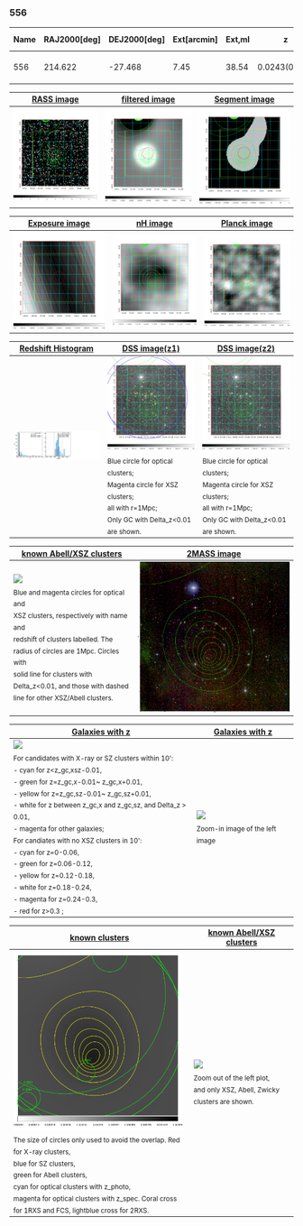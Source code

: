 <div STYLE="page-break-after: always;"></div>

### 556

|Name|RAJ2000[deg]|DEJ2000[deg] |Ext[arcmin]| Ext,ml | z | z_src| C|GC(XSZ,Delta_z<0.01)| GC(OPT,Delta_z<0.01)|GC| R_sig[arcmin] | R500[arcmin] | R500[Mpc]| CRsig[c/s] | CR500[c/s] |L500[1E44 erg/s]|F500[1E-12 erg/s/cm^2]| M500[1E14 Msun]|Tx[keV]|Cnt_sig|Beta|Rc[arcmin]|Comment|Alias|
|---|---|---|---|---|---|------|---|--------|---------|----------|---|---|---|---|---|---|---|---|---|---|---|---|---|---|
|556| 214.622| -27.468| 7.45| 38.54| 0.0243(0.005)| z1, z_opt| S| -| A, N| A, N, W| 11.238| 18.839| 0.554| 0.279(0.076)| 0.314(0.085)| 0.061(0.011)| 4.550(0.840)| 0.49(0.05)| 1.40(0.08)| 43.6| 0.815(-0.180+0.132)| 13.218(-2.886+2.675)| -| t374|

|[RASS image](../image/556/556_img.pdf)|[filtered image](../image/556/556_fil.pdf)|[Segment image](../image/556/556_seg.pdf)|
|-------------------|--------------------|-------------------|
| <img src="../image/556/556_img.png" width="300">  | <img src="../image/556/556_fil.png" width="300">   | <img src="../image/556/556_seg.png" width="300">  |

|[Exposure image](../image/556/556_mex.pdf)| [nH image](../image/556/556_nh.pdf)| [Planck image](../image/556/556_p.pdf)|
|-------------------|--------------------|-------------------|
|<img src="../image/556/556_mex.png" width="300">   | <img src="../image/556/556_nh.png" width="300">    | <img src="../image/556/556_p.png" width="300"> |

|[Redshift Histogram](../image/556/556_zg.pdf) | [DSS image(z1)](../image/556/556_dss_z1.pdf)      |  [DSS image(z2)](../image/556/556_dss_z2.pdf)    |
|-------------------|--------------------|-------------------|
|<img src="../image/556/556_zg.png" width="300"> |<img src="../image/556/556_dss_z1.png" width="300"> <sub><br>Blue circle for optical clusters; <br>Magenta circle for XSZ clusters; <br>all with r=1Mpc; <br>Only GC with Delta_z<0.01 are shown. </sub>| <img src="../image/556/556_dss_z2.png" width="300"><sub><br>Blue circle for optical clusters; <br>Magenta circle for XSZ clusters; <br>all with r=1Mpc; <br>Only GC with Delta_z<0.01 are shown. </sub> |

|[known Abell/XSZ clusters](../image/556/556_m.pdf) | [2MASS image](../image/556/556_2mass.pdf)      |
|-------------------|-------------------|
|<img src=../image/556/556_m.png width="300"> <br><sub>Blue and magenta circles for optical and <br>XSZ clusters, respectively with name and <br>redshift of clusters labelled. The <br>radius of circles are 1Mpc. Circles with <br>solid line for clusters with <br>Delta_z<0.01, and those with dashed <br>line for other XSZ/Abell clusters.        </sub>|<img src="../image/556/556_2mass.png" width="300">  |

|[Galaxies with z](../image/556/556_opt_ned.pdf) |[Galaxies with z](../image/556/556_opt_ned_zoom.pdf) |
|-------------------|-------------------|
| <img src=../image/556/556_opt_ned.png width="300"> <br><sub> For candidates with X-ray or SZ clusters within 10': <br> - cyan for z<z_gc,xsz-0.01, <br> - green for z=z_gc,x-0.01~ z_gc,x+0.01, <br> - yellow for z=z_gc,sz-0.01~ z_gc,sz+0.01, <br> - white for z between z_gc,x and z_gc,sz, and Delta_z > 0.01, <br> - magenta for other galaxies; <br>For candiates with no XSZ clusters in 10': <br> - cyan for z=0-0.06, <br> - green for z=0.06-0.12, <br> - yellow for z=0.12-0.18, <br> - white for z=0.18-0.24, <br> - magenta for z=0.24-0.3, <br> - red for z>0.3 ;  </sub>|<img src=../image/556/556_opt_ned_zoom.png width="300">  <br><sub> Zoom-in image of the left image</sub>|

|[known clusters](../image/556/556_gc.pdf) |[known Abell/XSZ clusters](../image/556/556_gc_large.pdf) |
|-------------------|-------------------|
| <img src=../image/556/556_gc.png width="300"> <br><sub> The size of circles only used to avoid the overlap. Red for X-ray clusters, <br> blue for SZ clusters, <br> green for Abell clusters, <br> cyan for optical clusters with z_photo, <br> magenta for optical clusters with z_spec. Coral cross for 1RXS and FCS, lightblue cross for 2RXS. </sub>|<img src=../image/556/556_gc_large.png width="300"> <br><sub> Zoom out of the left plot, <br> and only XSZ, Abell, Zwicky clusters are shown. </sub> |



